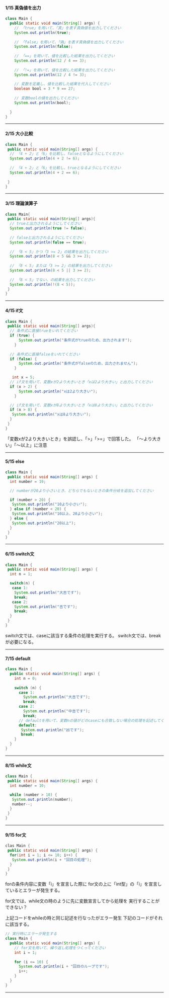 #### 1/15 真偽値を出力
```java
class Main {
  public static void main(String[] args) {
    // 「true」を用いて、「真」を表す真偽値を出力してください
    System.out.println(true);
    
    // 「false」を用いて、「偽」を表す真偽値を出力してください
    System.out.println(false);
    
    // 「==」を用いて、値を比較した結果を出力してください
    System.out.println(12 / 4 == 3);
    
    // 「!=」を用いて、値を比較した結果を出力してください
    System.out.println(12 / 4 != 3);
    
    // 変数を定義し、値を比較した結果を代入してください
    boolean bool = 3 * 9 == 27;
    
    // 変数boolの値を出力してください
    System.out.println(bool);
    
  }
}
```

***

#### 2/15 大小比較
```java
class Main {
 public static void main(String[] args) {
  // 「4 + 2」と「6」を比較し、falseとなるようにしてください
  System.out.println(4 + 2 != 6);
  
  // 「4 + 2」と「6」を比較し、trueとなるようにしてください
  System.out.println(4 + 2 == 6);
  
 }
}
```

***

#### 3/15 理論演算子 
```java
class Main{
 public static void main(String[] args){
  // trueと出力されるようにしてください
  System.out.println(true != false);
  
  // falseと出力されるようにしてください
  System.out.println(false == true);
  
  // 「8 < 5」かつ「3 >= 2」の結果を出力してください
  System.out.println(8 < 5 && 3 >= 2);
  
  // 「8 < 5」または「3 >= 2」の結果を出力してください
  System.out.println(8 < 5 || 3 >= 2);
  
  // 「8 < 5」でない、の結果を出力してください
  System.out.println(!(8 < 5));
 }
}
```
***

#### 4/15 if文
```java
class Main {
 public static void main(String[] args){
  // 条件式に直接trueをいれてください
  if (true) {
      System.out.println("条件式がtrueのため、出力されます");
    }
    
  // 条件式に直接falseをいれてください
  if (false) {
      System.out.println("条件式がfalseのため、出力されません");
    }

   int x = 5;
  // if文を用いて、変数xが2より大きいとき「xは2より大きい」と出力してください
  if (x > 2) {
      System.out.println("xは2より大きい");
    }

  // if文を用いて、変数xが8より大きいとき「xは8より大きい」と出力してください
  if (x > 8) {
   System.out.println("xは8より大きい");
  }
 }
}
```
「変数xが2より大きいとき」を誤認し、「>」「>=」で回答した。
「〜より大きい」「〜以上」に注意
***
#### 5/15 else
```java
class Main {
 public static void main(String[] args) {
  int number = 19;

  // numberが20より小さいとき、どちらでもないときの条件分岐を追加してください

  if (number > 20) {
   System.out.println("10より小さい");
  } else if (number < 20) {
   System.out.println("10以上、20より小さい");
  } else {
   System.out.println("20以上");
  }
 }
}
```
***
#### 6/15 switch文
```java
class Main {
 public static void main(String[] args) {
  int n = 1;

  switch(n) {
   case 1:
    System.out.println("大吉です");
    break;
   case 2:
    System.out.println("吉です");
    break;
  }
 }
}
```
switch文では、caseに該当する条件の処理を実行する。
switch文では、breakが必要になる。
***
#### 7/15 default
```java
class Main {
  public static void main(String[] args) {
    int n = 0;
    
    switch (n) {
      case 1:
        System.out.println("大吉です");
        break;
      case 2:
        System.out.println("中吉です");
        break;
      // defaultを用いて、変数nの値がどのcaseにも合致しない場合の処理を記述してください
      default:
       System.out.println("凶です");
       break;
    }
  }
}
```
***
#### 8/15 while文
```java
class Main {
 public static void main(String[] args) {
  int number = 10;

  while (number > 10) {
   System.out.println(number);
   number--;
  }
 }
}
```
***
#### 9/15 for文
```java
clas Main {
 public static void main(String[] args) {
  for(int i = 1; i <= 10; i++) {
   System.out.println(i + "回目の処理");
  }
 }
}
```
forの条件内容に変数「i」を宣言した際に
for文の上に「int型」の「i」を宣言しているとエラーが発生する。

for文では、while文の時のように先に変数宣言してから処理を
実行することができない？

上記コードをwhileの時と同じ記述を行なったがエラー発生
下記のコードがそれに該当する。
```java
// 実行時にエラーが発生する
class Main {
  public static void main(String[] args) {
    // for文を用いて、繰り返し処理をつくってください
    int i = 1;
    
    for (i <= 10) {
      System.out.println(i + "回目のループです");
      i++;
    }
  }
}
```
***
